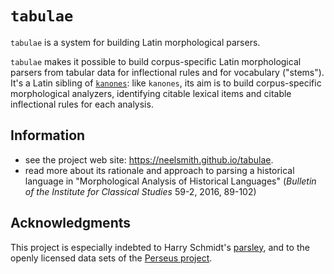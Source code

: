 # `tabulae` #

`tabulae` is a system for building Latin morphological parsers.

`tabulae` makes it possible to build corpus-specific Latin morphological parsers from tabular data for inflectional rules and for vocabulary ("stems").  It's a Latin sibling of [`kanones`](https://github.com/neelsmith/kanones):  like `kanones`, its aim is to build corpus-specific morphological analyzers, identifying citable lexical items and citable inflectional rules for each analysis.




## Information

-   see the project web site: <https://neelsmith.github.io/tabulae>.
-   read more about its rationale and approach to parsing a historical language in "Morphological Analysis of Historical Languages" (*Bulletin of the Institute for Classical Studies* 59-2, 2016, 89-102)

## Acknowledgments

This project is especially indebted to Harry Schmidt's [parsley](https://github.com/goldibex/parsley-core), and to the openly licensed data sets of the [Perseus project](http://www.perseus.tufts.edu).
